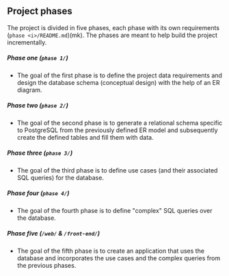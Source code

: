 ## Project phases

The project is divided in five phases, each phase with its own requirements (`phase <i>/README.md`)(mk). The phases are meant to help build the project incrementally.

##### Phase one (`phase 1/`)
- The goal of the first phase is to define the project data requirements and design the database schema (conceptual design) with the help of an ER diagram.
##### Phase two (`phase 2/`)
- The goal of the second phase is to generate a relational schema specific to PostgreSQL from the previously defined ER model and subsequently create the defined tables and fill them with data.
##### Phase three (`phase 3/`)
- The goal of the third phase is to define use cases (and their associated SQL queries) for the database.
##### Phase four (`phase 4/`)
- The goal of the fourth phase is to define "complex" SQL queries over the database.
##### Phase five (`/web/` & `/front-end/`)
- The goal of the fifth phase is to create an application that uses the database and incorporates the use cases and the complex queries from the previous phases.